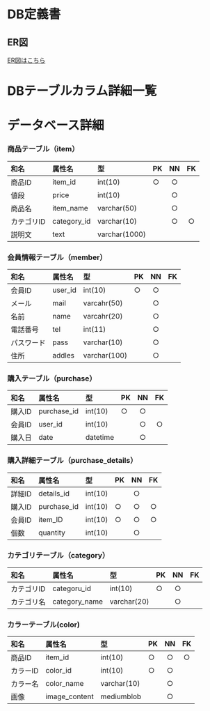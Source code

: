 # DB定義書
 ## ER図
 [ER図はこちら]( "ER図はこちら" )

 # DBテーブルカラム詳細一覧

 # データベース詳細

 ### 商品テーブル（item）
 |和名|属性名|型|PK|NN|FK|
 |:---|:---|:---|:---|:---:|:----:|
 |商品ID|item_id|int(10)|○|○||
 |値段|price|int(10)||○||
 |商品名|item_name|varchar(50)||○||
 |カテゴリID|category_id|varchar(10)||○|○|
 |説明文|text|varchar(1000)||||

 ### 会員情報テーブル（member）
 |和名|属性名|型|PK|NN|FK|
 |:---|:---|:---|:---|:---:|:----:|
 |会員ID|user_id|int(10)|○|○||
 |メール|mail|varcahr(50)||○||
 |名前|name|varcahr(20)||○||
 |電話番号|tel|int(11)||○||
 |パスワード|pass|varchar(10)||○||
 |住所|addles|varchar(100)||○||

 ### 購入テーブル（purchase）
 |和名|属性名|型|PK|NN|FK|
 |:---|:---|:---|:---|:---:|:----:|
 |購入ID|purchase_id|int(10)|○|○||
 |会員ID|user_id|int(10)||○|○|
 |購入日|date|datetime||○||

 ### 購入詳細テーブル（purchase_details）
 |和名|属性名|型|PK|NN|FK|
 |:---|:---|:---|:---|:---:|:----:|
 |詳細ID|details_id|int(10)||○||
 |購入ID|purchase_id|int(10)|○|○|○|
 |会員ID|item_ID|int(10)|○|○|○|
 |個数|quantity|int(10)||○||

 ### カテゴリテーブル（category）
 |和名|属性名|型|PK|NN|FK|
 |:---|:---|:---|:---|:---:|:----:|
 |カテゴリID|categoru_id|int(10)|○|○||
 |カテゴリ名|category_name|varchar(20)||○||

 ### カラーテーブル(color)
 |和名|属性名|型|PK|NN|FK|
 |:---|:---|:---|:---|:---:|:----:|
 |商品ID|item_id|int(10)|○|○|○|
 |カラーID|color_id|int(10)|○|○||
 |カラー名|color_name|varchar(10)||○||
 |画像|image_content|mediumblob||○||
